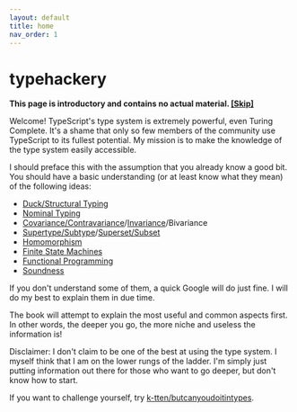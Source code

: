 ```yaml
---
layout: default
title: home
nav_order: 1
---
```


# typehackery

**This page is introductory and contains no actual material. [\[Skip\]][skip]**

Welcome! TypeScript's type system is extremely powerful, even Turing Complete.
It's a shame that only so few members of the community use TypeScript to its fullest potential.
My mission is to make the knowledge of the type system easily accessible.

I should preface this with the assumption that you already know a good bit.
You should have a basic understanding (or at least know what they mean) of the following ideas:

-   [Duck/Structural Typing][duck]
-   [Nominal Typing][nominal]
-   [Covariance/Contravariance][variance]/[Invariance][invariance]/Bivariance
-   [Supertype/Subtype][types]/[Superset/Subset][sets]
-   [Homomorphism][homo]
-   [Finite State Machines][fsm]
-   [Functional Programming][fp]
-   [Soundness][sound]

If you don't understand some of them, a quick Google will do just fine.
I will do my best to explain them in due time.

The book will attempt to explain the most useful and common aspects first.
In other words, the deeper you go, the more niche and useless the information is!

Disclaimer: I don't claim to be one of the best at using the type system.
I myself think that I am on the lower rungs of the ladder.
I'm simply just putting information out there for those who want to go deeper, but don't know how to start.

If you want to challenge yourself, try [k-tten/butcanyoudoitintypes][challenges].

[skip]: ./concepts
[duck]: https://en.wikipedia.org/wiki/Duck_typing
[nominal]: https://en.wikipedia.org/wiki/Nominal_type_system
[variance]: https://en.wikipedia.org/wiki/Covariance_and_contravariance_(computer_science)
[invariance]: https://en.wikipedia.org/wiki/Class_invariant
[types]: https://en.wikipedia.org/wiki/Top_type
[sets]: https://en.wikipedia.org/wiki/Subset
[homo]: https://en.wikipedia.org/wiki/Homomorphism
[fsm]: https://en.wikipedia.org/wiki/Finite-state_machine
[fp]: https://en.wikipedia.org/wiki/Functional_programming
[sound]: https://en.wikipedia.org/wiki/Soundness
[challenges]: https://github.com/k-tten/butcanyoudoitintypes
